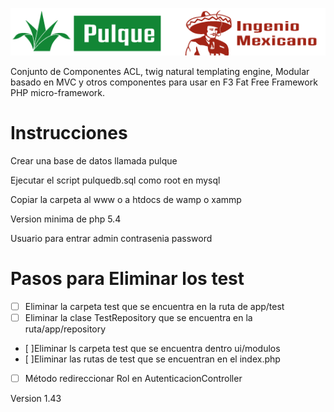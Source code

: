 [![Pulque](ui/img/maguey.png)](http://www.tuzoftware.com/)

Conjunto de Componentes ACL, twig natural templating engine, Modular basado en MVC y otros componentes para usar 
en F3 Fat Free Framework PHP micro-framework.

# Instrucciones

Crear una base de datos llamada pulque

Ejecutar el script pulquedb.sql como root en mysql

Copiar la carpeta al www o a htdocs de wamp o xammp

Version minima de php 5.4

Usuario para entrar admin contrasenia password

# Pasos para Eliminar los test

- [ ] Eliminar la carpeta test que se encuentra en la ruta de app/test
- [ ] Eliminar la clase TestRepository que se encuentra en la ruta/app/repository
- [ ]Eliminar ls carpeta test que se encuentra dentro ui/modulos
- [ ]Eliminar las rutas de test que se encuentran en el index.php
- [ ] Método redireccionar Rol en AutenticacionController

Version 1.43